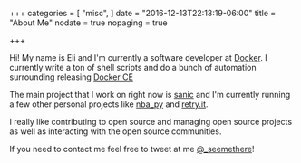 +++
categories = [
  "misc",
]
date = "2016-12-13T22:13:19-06:00"
title = "About Me"
nodate = true
nopaging = true

+++

Hi! My name is Eli and I'm currently a software developer at 
[Docker](https://www.docker.com/). I currently write a ton of shell scripts
and do a bunch of automation surrounding releasing [Docker CE](https://github.com/docker/docker-ce)

The main project that I work on right now is [sanic](https://github.com/channelcat/sanic) and
I'm currently running a few other personal projects like 
[nba_py](https://github.com/seemethere/nba_py) and
[retry.it](https://github.com/seemethere/retry.it).

I really like contributing to open source and managing open source projects as well 
as interacting with the open source communities.

If you need to contact me feel free to tweet at me [@_seemethere](https://twitter.com/_seemethere)!
